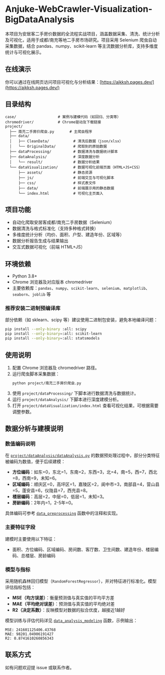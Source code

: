 # Anjuke-WebCrawler-Visualization-BigDataAnalysis

本项目为安居客二手房价数据的全流程实战项目，涵盖数据采集、清洗、统计分析及可视化，适用于成都/南充等地二手房市场研究。项目采用 Selenium 爬虫自动采集数据，结合 pandas、numpy、scikit-learn 等主流数据分析库，支持多维度统计与可视化展示。

## 在线演示

你可以通过在线网页访问项目可视化与分析结果：[https://ajkksh.pages.dev/](https://ajkksh.pages.dev/)

## 目录结构

```
case/                   # 案例与建模代码（如回归、分类等）
chromedriver/           # Chrome驱动及下载链接
project/
  ├── 南充二手房价爬虫.py       # 主爬虫程序
  ├── data/
  │   ├── CleanData/           # 清洗后数据（json/xlsx）
  │   └── OriginalData/        # 爬取到的原始数据
  ├── dataProcessing/          # 数据清洗与数据统计脚本
  ├── dataAnalysis/            # 深度数据分析
  │   └── result/              # 数据分析结果
  └── dataVisualization/       # 数据可视化前端页面（HTML+JS+CSS）
      ├── assets/              # 静态资源
      ├── js/                  # 前端交互与可视化脚本
      ├── css/                 # 样式表文件
      ├── data/                # 前端展示用的静态数据
      └── index.html           # 可视化主页面入
```

## 项目功能

- 自动化爬取安居客成都/南充二手房数据（Selenium）
- 数据清洗与格式标准化（支持多种格式转换）
- 多维度统计分析（均价、面积、户型、建造年份、区域等）
- 数据分析报告生成与结果输出
- 交互式数据可视化（前端 HTML+JS）

## 环境依赖

- Python 3.8+
- Chrome 浏览器及对应版本 chromedriver
- 主要依赖库：`pandas`、`numpy`、`scikit-learn`、`selenium`、`matplotlib`、`seaborn`、`joblib` 等

### 推荐安装二进制预编译库

部分依赖（如 sklearn、scipy 等）建议使用二进制包安装，避免本地编译问题：

```sh
pip install --only-binary :all: scipy
pip install --only-binary=:all: scikit-learn
pip install --only-binary=:all: statsmodels
```

## 使用说明

1. 配置 Chrome 浏览器及 chromedriver 路径。
2. 运行爬虫脚本采集数据：
   ```sh
   python project/南充二手房价爬虫.py
   ```
3. 使用 `project/dataProcessing/` 下脚本进行数据清洗与数据统计。
4. 运行 `project/dataAnalysis/` 下脚本进行深度建模分析。
5. 打开 `project/dataVisualization/index.html` 查看可视化结果，可根据需要调整参数。

## 数据分析与建模说明

### 数值编码说明

在 [`project/dataAnalysis/dataAnalysis.py`](project/dataAnalysis/dataAnalysis.py) 的数据预处理过程中，部分分类特征被编码为数值，便于后续建模：

- **方位编码**：如东=0，东北=1，东南=2，东西=3，北=4，南=5，西=7，西北=8，西南=9，未知=6。
- **区域编码**：顺庆区=0，高坪区=1，嘉陵区=2，阆中市=3，南部县=4，营山县=5，蓬安县=6，仪陇县=7，西充县=8。
- **楼层编码**：高层=2，中层=0，低层=1，未知=3。
- **房龄编码**：2年内=1，2-5年=0。

具体编码可参考 [`data_preprocessing`](project/dataAnalysis/dataAnalysis.py) 函数中的注释和实现。

### 主要特征字段

建模时主要使用以下特征：

- 面积、方位编码、区域编码、房间数、客厅数、卫生间数、建造年份、楼层编码、总楼层、房龄编码

### 模型与指标

采用随机森林回归模型（`RandomForestRegressor`），并对特征进行标准化。模型评估指标包括：

- **MSE（均方误差）**：衡量预测值与真实值的平均平方差
- **MAE（平均绝对误差）**：预测值与真实值的平均绝对差
- **R2（决定系数）**：反映模型对数据的拟合优度，越接近1越好

模型训练与评估代码详见 [`data_analysis_modeling`](project/dataAnalysis/dataAnalysis.py) 函数，示例输出：

```
MSE: 241601125406.43768
MAE: 98201.04906191427
R2: 0.8741610260856343
```

## 联系方式

如有问题欢迎提 issue 或联系作者。
